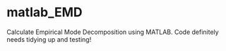 # matlab_EMD
Calculate Empirical Mode Decomposition using MATLAB. Code definitely needs tidying up and testing!
